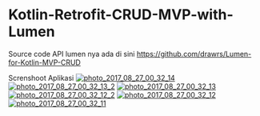 # Kotlin-Retrofit-CRUD-MVP-with-Lumen

Source code API lumen nya ada di sini <a href="https://github.com/drawrs/Lumen-for-Kotlin-MVP-CRUD">https://github.com/drawrs/Lumen-for-Kotlin-MVP-CRUD</a>

Screnshoot Aplikasi
<a href="https://ibb.co/mg7GsQ"><img src="https://preview.ibb.co/gwdd6k/photo_2017_08_27_00_32_14.jpg" alt="photo_2017_08_27_00_32_14" border="0"></a>
<a href="https://ibb.co/g2o0K5"><img src="https://preview.ibb.co/mfafK5/photo_2017_08_27_00_32_13_2.jpg" alt="photo_2017_08_27_00_32_13_2" border="0"></a>
<a href="https://ibb.co/jA4J6k"><img src="https://preview.ibb.co/itvfK5/photo_2017_08_27_00_32_13.jpg" alt="photo_2017_08_27_00_32_13" border="0"></a>
<a href="https://ibb.co/mN1y6k"><img src="https://preview.ibb.co/gDNSz5/photo_2017_08_27_00_32_12_2.jpg" alt="photo_2017_08_27_00_32_12_2" border="0"></a>
<a href="https://ibb.co/hX5fK5"><img src="https://preview.ibb.co/nuQQmk/photo_2017_08_27_00_32_12.jpg" alt="photo_2017_08_27_00_32_12" border="0"></a>
<a href="https://ibb.co/nvChXQ"><img src="https://preview.ibb.co/ksjJ6k/photo_2017_08_27_00_32_11.jpg" alt="photo_2017_08_27_00_32_11" border="0"></a>
